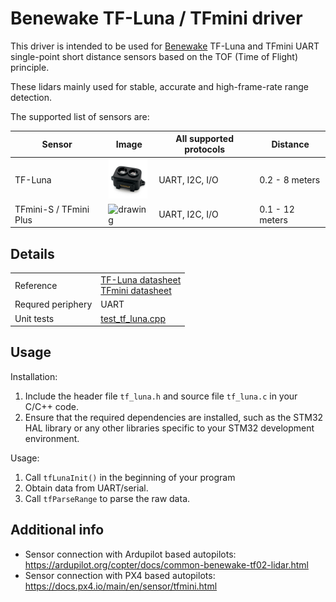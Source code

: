 # Benewake TF-Luna / TFmini driver

This driver is intended to be used for [Benewake](https://en.benewake.com/) TF-Luna and TFmini UART single-point short distance sensors based on the TOF (Time of Flight) principle.

These lidars mainly used for stable, accurate and high-frame-rate range detection.

The supported list of sensors are:

| Sensor      | Image | All supported protocols | Distance |
| ----------- | ----- | ----------------------- | -------- |
| TF-Luna     | <img src="https://github.com/ZilantRobotics/libperiph/blob/docs/assets/sensors/rangefinder/tf_luna.jpg?raw=true" alt="drawing" width="64"> | UART, I2C, I/O          | 0.2 - 8 meters |
| TFmini-S / TFmini Plus | <img src="https://docs.px4.io/main/assets/img/tfmini_hero.d1a57ff6.jpg" alt="drawing" width="64"> | UART, I2C, I/O          | 0.1 - 12 meters |

## Details

|   |   |
| - | - |
| Reference | [TF-Luna datasheet](https://files.seeedstudio.com/wiki/Grove-TF_Mini_LiDAR/res/SJ-PM-TF-Luna-A03-Product-Manual.pdf) </br> [TFmini datasheet](https://cdn.sparkfun.com/assets/d/9/e/c/d/TFmini-I__C-Product_Manual_V1.1_EN.pdf) |
| Requred periphery | UART |
| Unit tests | [test_tf_luna.cpp](../../../tests/sensors/rangefinder/test_tf_luna.cpp) |

## Usage

Installation:
1. Include the header file `tf_luna.h` and source file `tf_luna.c` in your C/C++ code.
2. Ensure that the required dependencies are installed, such as the STM32 HAL library or any other libraries specific to your STM32 development environment.

Usage:
1. Call `tfLunaInit()` in the beginning of your program
2. Obtain data from UART/serial.
3. Call `tfParseRange` to parse the raw data.


## Additional info

- Sensor connection with Ardupilot based autopilots: https://ardupilot.org/copter/docs/common-benewake-tf02-lidar.html
- Sensor connection with PX4 based autopilots: https://docs.px4.io/main/en/sensor/tfmini.html